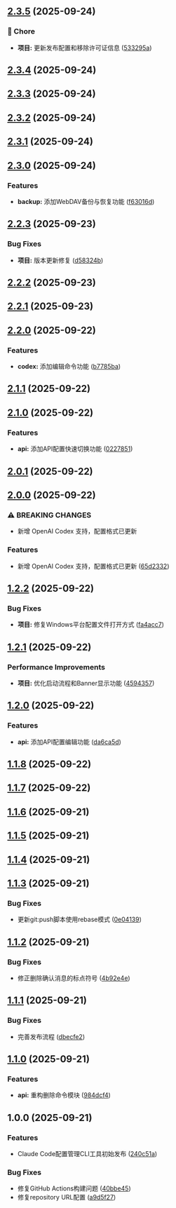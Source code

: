 ## [2.3.5](https://github.com/cjh-store/cc/compare/v2.3.4...v2.3.5) (2025-09-24)

### 🔧 Chore

* **项目:** 更新发布配置和移除许可证信息 ([533295a](https://github.com/cjh-store/cc/commit/533295aa2de581a5edbe92f85e7c657c9ec320b3))

## [2.3.4](https://github.com/cjh-store/cc/compare/v2.3.3...v2.3.4) (2025-09-24)

## [2.3.3](https://github.com/cjh-store/cc/compare/v2.3.2...v2.3.3) (2025-09-24)

## [2.3.2](https://github.com/cjh-store/cc/compare/v2.3.1...v2.3.2) (2025-09-24)

## [2.3.1](https://github.com/cjh-store/cc/compare/v2.3.0...v2.3.1) (2025-09-24)

## [2.3.0](https://github.com/cjh-store/cc/compare/v2.2.3...v2.3.0) (2025-09-24)

### Features

* **backup:** 添加WebDAV备份与恢复功能 ([f63016d](https://github.com/cjh-store/cc/commit/f63016de4003d346761fa2939521bc4d80332796))

## [2.2.3](https://github.com/cjh-store/cc/compare/v2.2.2...v2.2.3) (2025-09-23)

### Bug Fixes

* **项目:** 版本更新修复 ([d58324b](https://github.com/cjh-store/cc/commit/d58324b07548469412469f541273a79b551659d9))

## [2.2.2](https://github.com/cjh-store/cc/compare/v2.2.1...v2.2.2) (2025-09-23)

## [2.2.1](https://github.com/cjh-store/cc/compare/v2.2.0...v2.2.1) (2025-09-23)

## [2.2.0](https://github.com/cjh-store/cc/compare/v2.1.1...v2.2.0) (2025-09-22)

### Features

* **codex:** 添加编辑命令功能 ([b7785ba](https://github.com/cjh-store/cc/commit/b7785baa6035b2f44c7d4798b5f4a1ba5881bd5e))

## [2.1.1](https://github.com/cjh-store/cc/compare/v2.1.0...v2.1.1) (2025-09-22)

## [2.1.0](https://github.com/cjh-store/cc/compare/v2.0.1...v2.1.0) (2025-09-22)

### Features

* **api:** 添加API配置快速切换功能 ([0227851](https://github.com/cjh-store/cc/commit/022785151bd553d79e9f7016e4f6159eef6eb432))

## [2.0.1](https://github.com/cjh-store/cc/compare/v2.0.0...v2.0.1) (2025-09-22)

## [2.0.0](https://github.com/cjh-store/cc/compare/v1.2.2...v2.0.0) (2025-09-22)

### ⚠ BREAKING CHANGES

* 新增 OpenAI Codex 支持，配置格式已更新

### Features

* 新增 OpenAI Codex 支持，配置格式已更新 ([65d2332](https://github.com/cjh-store/cc/commit/65d23324d4b26e48c121d1e88176577750177ec9))

## [1.2.2](https://github.com/cjh-store/cc/compare/v1.2.1...v1.2.2) (2025-09-22)

### Bug Fixes

* **项目:** 修复Windows平台配置文件打开方式 ([fa4acc7](https://github.com/cjh-store/cc/commit/fa4acc774962b4749b3c2538693602e4f78900d1))

## [1.2.1](https://github.com/cjh-store/cc/compare/v1.2.0...v1.2.1) (2025-09-22)

### Performance Improvements

* **项目:** 优化启动流程和Banner显示功能 ([4594357](https://github.com/cjh-store/cc/commit/459435753efcb1aedd0ef84373750b5a20b0c344))

## [1.2.0](https://github.com/cjh-store/cc/compare/v1.1.8...v1.2.0) (2025-09-22)

### Features

* **api:** 添加API配置编辑功能 ([da6ca5d](https://github.com/cjh-store/cc/commit/da6ca5d36fa431b3b19855c475f6cdc83ab7032c))

## [1.1.8](https://github.com/cjh-store/cc/compare/v1.1.7...v1.1.8) (2025-09-22)

## [1.1.7](https://github.com/cjh-store/cc/compare/v1.1.6...v1.1.7) (2025-09-22)

## [1.1.6](https://github.com/cjh-store/cc/compare/v1.1.5...v1.1.6) (2025-09-21)

## [1.1.5](https://github.com/cjh-store/cc/compare/v1.1.4...v1.1.5) (2025-09-21)

## [1.1.4](https://github.com/cjh-store/cc/compare/v1.1.3...v1.1.4) (2025-09-21)

## [1.1.3](https://github.com/cjh-store/cc/compare/v1.1.2...v1.1.3) (2025-09-21)

### Bug Fixes

* 更新git:push脚本使用rebase模式 ([0e04139](https://github.com/cjh-store/cc/commit/0e04139))

## [1.1.2](https://github.com/cjh-store/cc/compare/v1.1.1...v1.1.2) (2025-09-21)

### Bug Fixes

* 修正删除确认消息的标点符号 ([4b92e4e](https://github.com/cjh-store/cc/commit/4b92e4e))

## [1.1.1](https://github.com/cjh-store/cc/compare/v1.1.0...v1.1.1) (2025-09-21)

### Bug Fixes

* 完善发布流程 ([dbecfe2](https://github.com/cjh-store/cc/commit/dbecfe2f36987716c740ff76634a3febc1c4f54a))

## [1.1.0](https://github.com/cjh-store/cc/compare/v1.0.0...v1.1.0) (2025-09-21)

### Features

* **api:** 重构删除命令模块 ([984dcf4](https://github.com/cjh-store/cc/commit/984dcf4bed7f0ac94ebf6273d265a180603e1a39))

## 1.0.0 (2025-09-21)

### Features

* Claude Code配置管理CLI工具初始发布 ([240c51a](https://github.com/cjh-store/cc/commit/240c51af53daf0f89bd3cdc9af961f9b2201a4b0))

### Bug Fixes

* 修复GitHub Actions构建问题 ([40bbe45](https://github.com/cjh-store/cc/commit/40bbe457ef78f9318c716a80b1f5cbb249679717))
* 修复repository URL配置 ([a9d5f27](https://github.com/cjh-store/cc/commit/a9d5f270195fceab0fa25eda559d4ab6df0b3e31))
